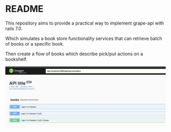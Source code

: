 # README

This repository aims to provide a practical way to implement grape-api with rails 7.0.

Which simulates a book store functionality services that can retrieve batch of books
or a specific book.

Then create a flow of books which describe pick/put actions on
a bookshelf.

![Alt text](image.png)